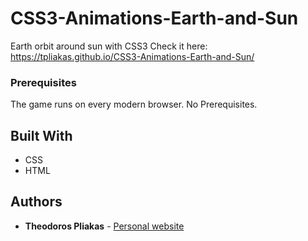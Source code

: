 # CSS3-Animations-Earth-and-Sun
Earth orbit around sun with CSS3
Check it here: https://tpliakas.github.io/CSS3-Animations-Earth-and-Sun/


### Prerequisites

The game runs on every modern browser. No Prerequisites.

## Built With

* CSS
* HTML

## Authors

* **Theodoros Pliakas** - [Personal website](http://www.tpliakas.com)
